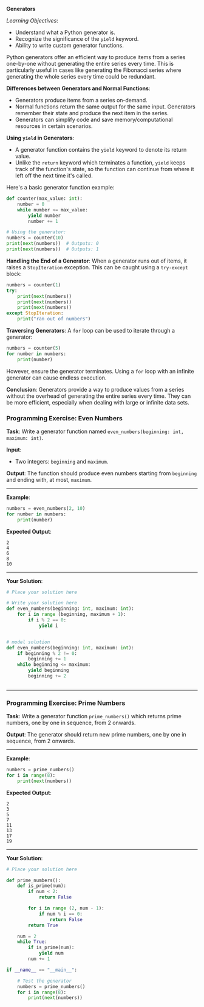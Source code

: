 **Generators**

*Learning Objectives*:
- Understand what a Python generator is.
- Recognize the significance of the `yield` keyword.
- Ability to write custom generator functions.

Python generators offer an efficient way to produce items from a series one-by-one without generating the entire series every time. This is particularly useful in cases like generating the Fibonacci series where generating the whole series every time could be redundant.

**Differences between Generators and Normal Functions**:
- Generators produce items from a series on-demand.
- Normal functions return the same output for the same input. Generators remember their state and produce the next item in the series.
- Generators can simplify code and save memory/computational resources in certain scenarios.

**Using `yield` in Generators**:
- A generator function contains the `yield` keyword to denote its return value.
- Unlike the `return` keyword which terminates a function, `yield` keeps track of the function's state, so the function can continue from where it left off the next time it's called.

Here's a basic generator function example:
```python
def counter(max_value: int):
    number = 0
    while number <= max_value:
        yield number
        number += 1

# Using the generator:
numbers = counter(10)
print(next(numbers))  # Outputs: 0
print(next(numbers))  # Outputs: 1
```

**Handling the End of a Generator**:
When a generator runs out of items, it raises a `StopIteration` exception. This can be caught using a `try-except` block:
```python
numbers = counter(1)
try:
    print(next(numbers))
    print(next(numbers))
    print(next(numbers))
except StopIteration:
    print("ran out of numbers")
```

**Traversing Generators**:
A `for` loop can be used to iterate through a generator:
```python
numbers = counter(5)
for number in numbers:
    print(number)
```

However, ensure the generator terminates. Using a `for` loop with an infinite generator can cause endless execution.

**Conclusion**:
Generators provide a way to produce values from a series without the overhead of generating the entire series every time. They can be more efficient, especially when dealing with large or infinite data sets.


### **Programming Exercise: Even Numbers**

**Task**:
Write a generator function named `even_numbers(beginning: int, maximum: int)`.

**Input**:
- Two integers: `beginning` and `maximum`.

**Output**: 
The function should produce even numbers starting from `beginning` and ending with, at most, `maximum`.

---

**Example**:

```python
numbers = even_numbers(2, 10)
for number in numbers:
    print(number)
```

**Expected Output**:
```
2
4
6
8
10
```

---

**Your Solution**:

```python
# Place your solution here

# Write your solution here
def even_numbers(beginning: int, maximum: int):
    for i in range (beginning, maximum + 1):
        if i % 2 == 0: 
            yield i


# model solution 
def even_numbers(beginning: int, maximum: int):
    if beginning % 2 != 0:
        beginning += 1
    while beginning <= maximum:
        yield beginning
        beginning += 2
 
```

---

### **Programming Exercise: Prime Numbers**

**Task**:
Write a generator function `prime_numbers()` which returns prime numbers, one by one in sequence, from 2 onwards.

**Output**: 
The generator should return new prime numbers, one by one in sequence, from 2 onwards.

---

**Example**:

```python
numbers = prime_numbers()
for i in range(8):
    print(next(numbers))
```

**Expected Output**:
```
2
3
5
7
11
13
17
19
```

---

**Your Solution**:

```python
# Place your solution here

def prime_numbers():
    def is_prime(num):
        if num < 2:
            return False

        for i in range (2, num - 1):
            if num % i == 0: 
                return False
        return True

    num = 2
    while True:
        if is_prime(num):
            yield num 
        num += 1

if __name__ == "__main__":

    # Test the generator
    numbers = prime_numbers()
    for i in range(8):
        print(next(numbers))
```
